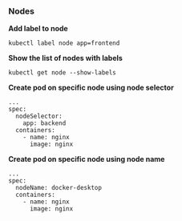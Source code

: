 ### Nodes

**Add label to node**

```shell script
kubectl label node app=frontend
```

**Show the list of nodes with labels**

```shell script
kubectl get node --show-labels
```

**Create pod on specific node using node selector**

```shell script
...
spec:
  nodeSelector:
    app: backend
  containers:
    - name: nginx
      image: nginx
```

**Create pod on specific node using node name**

```shell script
...
spec:
  nodeName: docker-desktop
  containers:
    - name: nginx
      image: nginx
```
